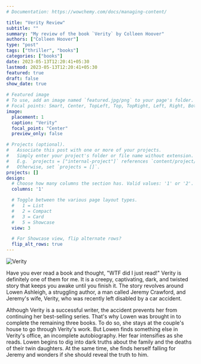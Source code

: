 ```yaml
---
# Documentation: https://wowchemy.com/docs/managing-content/

title: "Verity Review"
subtitle: ""
summary: "My review of the book `Verity` by Colleen Hoover"
authors: ["Colleen Hoover"]
type: "post"
tags: ["thriller", "books"]
categories: ["books"]
date: 2023-05-13T12:20:41+05:30
lastmod: 2023-05-13T12:20:41+05:30
featured: true
draft: false
show_date: true

# Featured image
# To use, add an image named `featured.jpg/png` to your page's folder.
# Focal points: Smart, Center, TopLeft, Top, TopRight, Left, Right, BottomLeft, Bottom, BottomRight.
image:
  placement: 1
  caption: "Verity"
  focal_point: "Center"
  preview_only: false

# Projects (optional).
#   Associate this post with one or more of your projects.
#   Simply enter your project's folder or file name without extension.
#   E.g. `projects = ["internal-project"]` references `content/project/deep-learning/index.md`.
#   Otherwise, set `projects = []`.
projects: []
design:
  # Choose how many columns the section has. Valid values: '1' or '2'.
  columns: '1'

  # Toggle between the various page layout types.
  #   1 = List
  #   2 = Compact
  #   3 = Card
  #   5 = Showcase
  view: 3

  # For Showcase view, flip alternate rows?
  flip_alt_rows: true
---
```

![Verity](verity.jpg)


Have you ever read a book and thought, "WTF did I just read!" Verity is definitely one of them for me. It is a creepy, captivating, dark, and twisted story that keeps you awake until you finish it. The story revolves around Lowen Ashleigh, a struggling author, a man called Jeremy Crawford, and Jeremy's wife, Verity, who was recently left disabled by a car accident. 

Although Verity is a successful writer, the accident prevents her from continuing her best-selling series. That's why Lowen was brought in to complete the remaining three books. To do so, she stays at the couple's house to go through Verity's work. But Lowen finds something else in Verity's office, an incomplete autobiography. Her fear intensifies as she reads. Lowen begins to dig into dark truths about the family and the deaths of their twin daughters. At the same time, she finds herself falling for Jeremy and wonders if she should reveal the truth to him. 